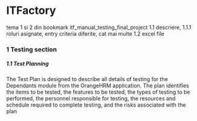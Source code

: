 # ITFactory
tema 1 si 2 din bookmark itf_manual_testing_final_project
1.1 descriere, 1.1.1 roluri asignate, entry criteria diferite, cat mai multe
1.2 excel file

<h3> 1 Testing section</h3>

<h5> 1.1 Test Planning</h5>

<p>The Test Plan is designed to describe all details of testing for the Dependants module from the OrangeHRM application.
The plan identifies the items to be tested, the features to be tested, the types of testing to be performed, the personnel responsible for testing, the resources and schedule required to complete testing, and the risks associated with the plan</p>
